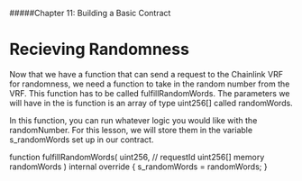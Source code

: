 #####Chapter 11: Building a Basic Contract

# Recieving Randomness

Now that we have a function that can send a request to the Chainlink VRF for randomness, we need a function to take in the random number from the VRF. This function has to be called fulfillRandomWords. The parameters we will have in the is function is an array of type uint256[] called randomWords.

In this function, you can run whatever logic you would like with the randomNumber. For this lesson, we will store them in the variable s_randomWords set up in our contract.

<Highlight class="language-javascript">
function fulfillRandomWords(
    uint256, // requestId
    uint256[] memory randomWords
  ) internal override {
    s_randomWords = randomWords;
  }
</Highlight>

